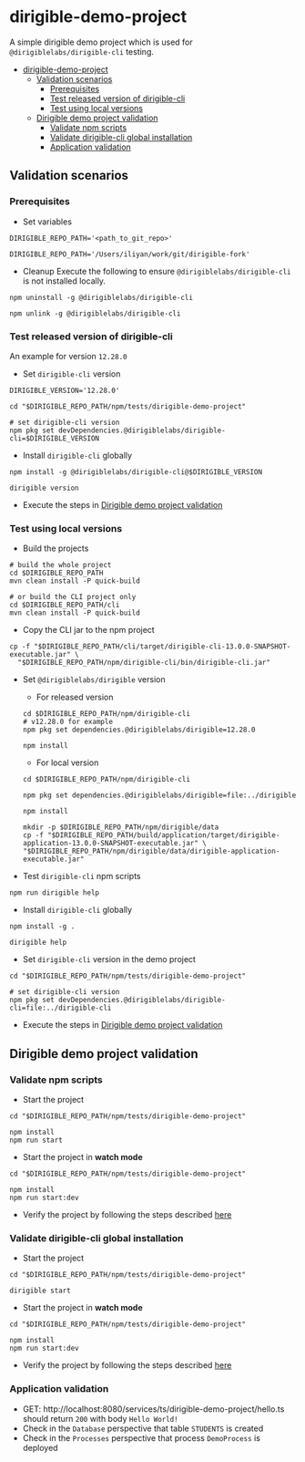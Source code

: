 # dirigible-demo-project

A simple dirigible demo project which is used for `@dirigiblelabs/dirigible-cli` testing.

<!-- TOC -->

* [dirigible-demo-project](#dirigible-demo-project)
    * [Validation scenarios](#validation-scenarios)
        * [Prerequisites](#prerequisites)
        * [Test released version of dirigible-cli](#test-released-version-of-dirigible-cli)
        * [Test using local versions](#test-using-local-versions)
    * [Dirigible demo project validation](#dirigible-demo-project-validation)
        * [Validate npm scripts](#validate-npm-scripts)
        * [Validate dirigible-cli global installation](#validate-dirigible-cli-global-installation)
        * [Application validation](#application-validation)

<!-- TOC -->

## Validation scenarios

### Prerequisites

- Set variables

```shell
DIRIGIBLE_REPO_PATH='<path_to_git_repo>'

DIRIGIBLE_REPO_PATH='/Users/iliyan/work/git/dirigible-fork'

```

- Cleanup
  Execute the following to ensure `@dirigiblelabs/dirigible-cli` is not installed locally.

```shell
npm uninstall -g @dirigiblelabs/dirigible-cli

npm unlink -g @dirigiblelabs/dirigible-cli
```

### Test released version of dirigible-cli

An example for version `12.28.0`

- Set `dirigible-cli` version

```shell
DIRIGIBLE_VERSION='12.28.0'

cd "$DIRIGIBLE_REPO_PATH/npm/tests/dirigible-demo-project"

# set dirigible-cli version
npm pkg set devDependencies.@dirigiblelabs/dirigible-cli=$DIRIGIBLE_VERSION
```

- Install `dirigible-cli` globally

```shell
npm install -g @dirigiblelabs/dirigible-cli@$DIRIGIBLE_VERSION

dirigible version
```

- Execute the steps in [Dirigible demo project validation](#dirigible-demo-project-validation)

### Test using local versions

- Build the projects

```shell
# build the whole project
cd $DIRIGIBLE_REPO_PATH
mvn clean install -P quick-build

# or build the CLI project only
cd $DIRIGIBLE_REPO_PATH/cli
mvn clean install -P quick-build
```

- Copy the CLI jar to the npm project

```shell
cp -f "$DIRIGIBLE_REPO_PATH/cli/target/dirigible-cli-13.0.0-SNAPSHOT-executable.jar" \
  "$DIRIGIBLE_REPO_PATH/npm/dirigible-cli/bin/dirigible-cli.jar"
```

- Set `@dirigiblelabs/dirigible` version

    - For released version
    ```shell
    cd $DIRIGIBLE_REPO_PATH/npm/dirigible-cli
    # v12.28.0 for example 
    npm pkg set dependencies.@dirigiblelabs/dirigible=12.28.0
  
    npm install
    ```

    - For local version
    ```shell
    cd $DIRIGIBLE_REPO_PATH/npm/dirigible-cli
  
    npm pkg set dependencies.@dirigiblelabs/dirigible=file:../dirigible
    
    npm install

    mkdir -p $DIRIGIBLE_REPO_PATH/npm/dirigible/data
    cp -f "$DIRIGIBLE_REPO_PATH/build/application/target/dirigible-application-13.0.0-SNAPSHOT-executable.jar" \
    "$DIRIGIBLE_REPO_PATH/npm/dirigible/data/dirigible-application-executable.jar"
  
    ```

- Test `dirigible-cli` npm scripts

```shell
npm run dirigible help
```

- Install `dirigible-cli` globally

```shell
npm install -g .

dirigible help
```

- Set `dirigible-cli` version in the demo project

```shell
cd "$DIRIGIBLE_REPO_PATH/npm/tests/dirigible-demo-project"

# set dirigible-cli version
npm pkg set devDependencies.@dirigiblelabs/dirigible-cli=file:../dirigible-cli
```

- Execute the steps in [Dirigible demo project validation](#dirigible-demo-project-validation)

## Dirigible demo project validation

### Validate npm scripts

- Start the project

```shell
cd "$DIRIGIBLE_REPO_PATH/npm/tests/dirigible-demo-project"

npm install
npm run start
```

- Start the project in **watch mode**

```shell
cd "$DIRIGIBLE_REPO_PATH/npm/tests/dirigible-demo-project"

npm install
npm run start:dev
```

- Verify the project by following the steps described [here](#application-validation)

### Validate dirigible-cli global installation

- Start the project

```shell
cd "$DIRIGIBLE_REPO_PATH/npm/tests/dirigible-demo-project"

dirigible start
```

- Start the project in **watch mode**

```shell
cd "$DIRIGIBLE_REPO_PATH/npm/tests/dirigible-demo-project"

npm install
npm run start:dev
```

- Verify the project by following the steps described [here](#application-validation)

### Application validation

- GET: http://localhost:8080/services/ts/dirigible-demo-project/hello.ts should return `200` with body
  `Hello World!`
- Check in the `Database` perspective that table `STUDENTS` is created
- Check in the `Processes` perspective that process `DemoProcess` is deployed
